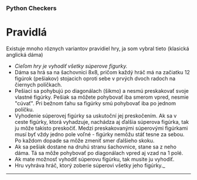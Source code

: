 ### Python Checkers

# **Pravidlá**

Existuje mnoho rôznych variantov pravidiel hry, ja som vybral tieto (klasická anglická dáma)
* _Cieľom hry je vyhodiť všetky súperove figurky._
* Dáma sa hrá sa na šachovnici 8x8, pričom každý hráč má na začiatku 12 figúrok (pešiakov) 
stojacich oproti sebe v prvých dvoch radoch na čiernych políčkach.
* Pešiaci sa pohybujú po diagonálach (šikmo) a nesmú preskakovať svoje vlastné figúrky. 
Pešiak sa môžete pohybovať iba smerom vpred, nesmie "cúvať". 
Pri bežnom ťahu sa figúrky smú pohybovať iba po jednom políčku. 
* Vyhodenie súperovej figúrky sa uskutoční jej preskočením. 
Ak sa v ceste figúrky, ktorá vyhadzuje, nachádza aj ďalšia súperova figúrka, tak ju môže takisto preskočiť. 
Medzi preskakovanými súperovými figúrkami musí byť vždy jedno pole voľné - figúrky nemôžu stáť tesne za sebou. 
Po každom dopade sa môže zmeniť smer ďalšieho skoku. 
* Ak sa pešiak dostane na druhú stranu šachovnice, stane sa z neho dáma. Tá sa môže pohybovať po diagonálach vpred aj vzad na 1 polé.
* Ak mate možnosť vyhodiť súperovu figúrku, tak musite ju vyhodiť.
* Hru vyhráva hráč, ktorý zoberie súperovi všetky jeho figúrky._
---
